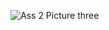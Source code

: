 ![Ass 2 Picture three](https://github.com/user-attachments/assets/5ee1cae7-1bdc-40b1-a7b9-4da0416bbe83)
